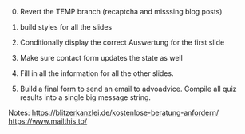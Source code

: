 0. Revert the TEMP branch (recaptcha and misssing blog posts)

1. build styles for all the slides
1. Conditionally display the correct Auswertung for the first slide
2. Make sure contact form updates the state as well 
3. Fill in all the information for all the other slides.
4. Build a final form to send an email to advoadvice. Compile all quiz results into a single big message string. 

Notes: 
https://blitzerkanzlei.de/kostenlose-beratung-anfordern/
https://www.mailthis.to/


